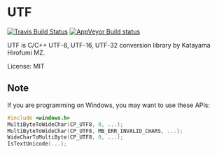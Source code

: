 # UTF

[![Travis Build Status](https://travis-ci.org/katahiromz/UTF.svg?branch=master)](https://travis-ci.org/katahiromz/UTF)
[![AppVeyor Build status](https://ci.appveyor.com/api/projects/status/o1vl6i1pd35sw2n6?svg=true)](https://ci.appveyor.com/project/katahiromz/utf)

UTF is C/C++ UTF-8, UTF-16, UTF-32 conversion library by Katayama Hirofumi MZ.

License: MIT

## Note

If you are programming on Windows, you may want to use these APIs:

```c
#include <windows.h>
MultiByteToWideChar(CP_UTF8, 0, ...);
MultiByteToWideChar(CP_UTF8, MB_ERR_INVALID_CHARS, ...);
WideCharToMultiByte(CP_UTF8, 0, ...);
IsTextUnicode(...);
```
